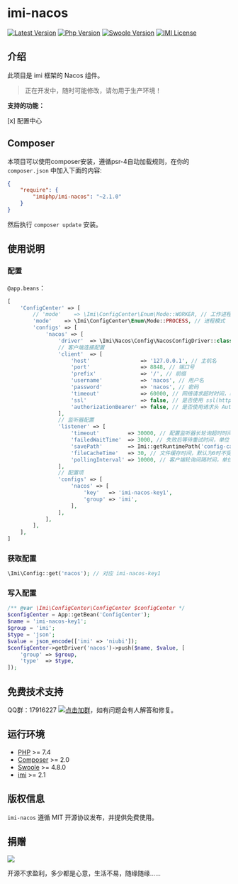 # imi-nacos

[![Latest Version](https://img.shields.io/packagist/v/imiphp/imi-nacos.svg)](https://packagist.org/packages/imiphp/imi-nacos)
[![Php Version](https://img.shields.io/badge/php-%3E=7.4-brightgreen.svg)](https://secure.php.net/)
[![Swoole Version](https://img.shields.io/badge/swoole-%3E=4.8.0-brightgreen.svg)](https://github.com/swoole/swoole-src)
[![IMI License](https://img.shields.io/github/license/imiphp/imi-nacos.svg)](https://github.com/imiphp/imi-nacos/blob/master/LICENSE)

## 介绍

此项目是 imi 框架的 Nacos 组件。

> 正在开发中，随时可能修改，请勿用于生产环境！

**支持的功能：**

[x] 配置中心

## Composer

本项目可以使用composer安装，遵循psr-4自动加载规则，在你的 `composer.json` 中加入下面的内容:

```json
{
    "require": {
        "imiphp/imi-nacos": "~2.1.0"
    }
}
```

然后执行 `composer update` 安装。

## 使用说明

### 配置

`@app.beans`：

```php
[
    'ConfigCenter' => [
        // 'mode'    => \Imi\ConfigCenter\Enum\Mode::WORKER, // 工作进程模式
        'mode'    => \Imi\ConfigCenter\Enum\Mode::PROCESS, // 进程模式
        'configs' => [
            'nacos' => [
                'driver'  => \Imi\Nacos\Config\NacosConfigDriver::class,
                // 客户端连接配置
                'client'  => [
                    'host'                => '127.0.0.1', // 主机名
                    'port'                => 8848, // 端口号
                    'prefix'              => '/', // 前缀
                    'username'            => 'nacos', // 用户名
                    'password'            => 'nacos', // 密码
                    'timeout'             => 60000, // 网络请求超时时间，单位：毫秒
                    'ssl'                 => false, // 是否使用 ssl(https) 请求
                    'authorizationBearer' => false, // 是否使用请求头 Authorization: Bearer {accessToken} 方式传递 Token，旧版本 Nacos 需要设为 true
                ],
                // 监听器配置
                'listener' => [
                    'timeout'         => 30000, // 配置监听器长轮询超时时间，单位：毫秒
                    'failedWaitTime'  => 3000, // 失败后等待重试时间，单位：毫秒
                    'savePath'        => Imi::getRuntimePath('config-cache'), // 配置保存路径，默认为空不保存到文件。php-fpm 模式请一定要设置！
                    'fileCacheTime'   => 30, // 文件缓存时间，默认为0时不受缓存影响，此配置只影响 pull 操作。php-fpm 模式请一定要设置为大于0的值！
                    'pollingInterval' => 10000, // 客户端轮询间隔时间，单位：毫秒
                ],
                // 配置项
                'configs' => [
                    'nacos' => [
                        'key'   => 'imi-nacos-key1',
                        'group' => 'imi',
                    ],
                ],
            ],
        ],
    ],
]
```

### 获取配置

```php
\Imi\Config::get('nacos'); // 对应 imi-nacos-key1
```

### 写入配置

```php
/** @var \Imi\ConfigCenter\ConfigCenter $configCenter */
$configCenter = App::getBean('ConfigCenter');
$name = 'imi-nacos-key1';
$group = 'imi';
$type = 'json';
$value = json_encode(['imi' => 'niubi']);
$configCenter->getDriver('nacos')->push($name, $value, [
    'group' => $group,
    'type'  => $type,
]);
```

## 免费技术支持

QQ群：17916227 [![点击加群](https://pub.idqqimg.com/wpa/images/group.png "点击加群")](https://jq.qq.com/?_wv=1027&k=5wXf4Zq)，如有问题会有人解答和修复。

## 运行环境

- [PHP](https://php.net/) >= 7.4
- [Composer](https://getcomposer.org/) >= 2.0
- [Swoole](https://www.swoole.com/) >= 4.8.0
- [imi](https://www.imiphp.com/) >= 2.1

## 版权信息

`imi-nacos` 遵循 MIT 开源协议发布，并提供免费使用。

## 捐赠

<img src="https://cdn.jsdelivr.net/gh/imiphp/imi@2.1/res/pay.png"/>

开源不求盈利，多少都是心意，生活不易，随缘随缘……
